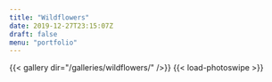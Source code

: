 ```yaml
---
title: "Wildflowers"
date: 2019-12-27T23:15:07Z
draft: false
menu: "portfolio"
---
```


{{< gallery dir="/galleries/wildflowers/" />}} {{< load-photoswipe >}}